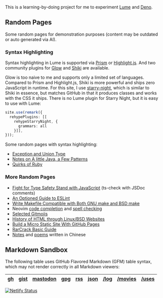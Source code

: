 This is a learning-by-doing project for me to experiment [Lume][] and [Deno][].

[Deno]: https://deno.land
[Lume]: https://lume.land

## Random Pages

Some random pages for demonstration purposes (content may be outdated or auto generated via AI).

### Syntax Highlighting

Syntax highlighting in Lume is supported via [Prism][] or [Highlight.js][].
And two community plugins for [Glow][] and [Shiki][] are available. 

[Prism]: https://lume.land/plugins/prism/
[Highlight.js]: https://lume.land/plugins/code_highlight/
[Glow]: https://deno.land/x/lume_glow
[Shiki]: https://deno.land/x/lume_shiki

Glow is too naive to me and supports only a limited set of languages.
Compared to Prism and Highlight.js, Shiki is more powerful and ships zero JavaScript in runtime.
For this site, I use [starry-night][], which is similar to Shiki in essence,
but matches GitHub in that it produces classes and works with the CSS it ships.
There is no Lume plugin for Starry Night, but it is easy to use with Lume:

[starry-night]: https://github.com/wooorm/starry-night

```ts
site.use(remark({
  rehypePlugins: [[
    rehypeStarryNight, {
      grammars: all 
    }]],
}));
```

Some random pages with syntax highlighting:

- [Exception and Union Type](dive-into/exceptions.md)
- [Notes on A little Java, a Few Patterns](java/a-little.md)
- [Quirks of Ruby](dive-into/ruby.md)

### More Random Pages

- [Fight for Type Safety Stand with JavaScript](dive-into/ts-check.md) (ts-check with JSDoc comments)
- [An Optioned Guide to ESLint](dive-into/eslint.md)
- [Write Makefile Compatible with Both GNU make and BSD make](dive-into/make.md)
- Neovim [code completion](vim/completion.md) and [spell checking](vim/spell.md)
- [Selected Gitmojis](dive-into/gitmoji.md)
- [History of HTML through Linux/BSD Websites](web/html-history.md)
- [Build a Micro Static Site With GitHub Pages](dive-into/gh-pages.md)
- [RarCrack Basic Guide](dive-into/rarcrack.md)
- [Notes](/dapi/README.md) and [poems](poems/README.md) written in Chinese

## Markdown Sandbox

The following table uses GitHub Flavored Markdown (GFM) table syntax,
which may not render correctly in all Markdown viewers:

| [gh] | [gist] | [mastodon] | [gpg] | [rss] | [json] | [/log] | [/movies] | [/uses] |
|------|--------|------------|-------|-------|--------|--------| --------- | ------- |

[gh]: https://github.com/weakish "GitHub"
[Gist]: https://gist.github.com/weakish "GitHub Gist"
[mastodon]: https://social.vivaldi.net/@lib "@lib@vivaldi.net"
[gpg]: https://api.github.com/users/weakish/gpg_keys "2414 AEA0 EA48 5263 9697 F1BA 55F6 EEC2 EA3F 0A87"
[rss]: /rss.xml "Recent Updates in RSS Feed (XML)"
[json]: /feed.json "All Posts in JSON Feed"
[/uses]: uses/README.md "Setups, gear, software"
[/log]: log/README.md "Micro web log"
[/movies]: movies/ "Recently Watched Movies"

[![Netlify Status](https://api.netlify.com/api/v1/badges/2ebbcd01-c006-40c1-92cd-b927220814bc/deploy-status)](https://app.netlify.com/sites/weakish/deploys)
